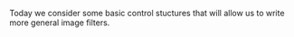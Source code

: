 Today we consider some basic control stuctures that will allow us to
write more general image filters.
